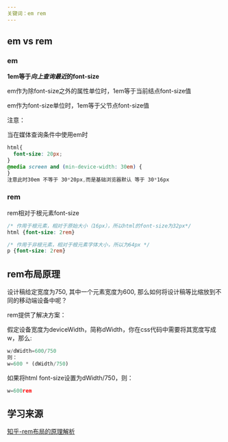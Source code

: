 ```yaml
---
关键词：em rem
---
```




## em vs rem

### em

**1em等于*向上查询最近*的font-size**

em作为除font-size之外的属性单位时，1em等于当前结点font-size值

em作为font-size单位时，1em等于父节点font-size值

注意：

当在媒体查询条件中使用em时

~~~css
html{
  font-size: 20px;
}
@media screen and (min-device-width: 30em) {
}
注意此时30em 不等于 30*20px,而是基础浏览器默认 等于 30*16px
~~~

### rem

rem相对于根元素font-size

~~~css
/* 作用于根元素，相对于原始大小（16px），所以html的font-size为32px*/
html {font-size: 2rem}

/* 作用于非根元素，相对于根元素字体大小，所以为64px */
p {font-size: 2rem}
~~~



## rem布局原理

设计稿给定宽度为750, 其中一个元素宽度为600, 那么如何将设计稿等比缩放到不同的移动端设备中呢？

rem提供了解决方案：

假定设备宽度为deviceWidth，简称dWidth，你在css代码中需要将其宽度写成w，那么:

~~~js
w/dWidth=600/750
则：
w=600 * (dWidth/750)
~~~

如果将html font-size设置为dWidth/750，则：

~~~js
w=600rem
~~~



## 学习来源

[知乎-rem布局的原理解析](https://zhuanlan.zhihu.com/p/30413803)


